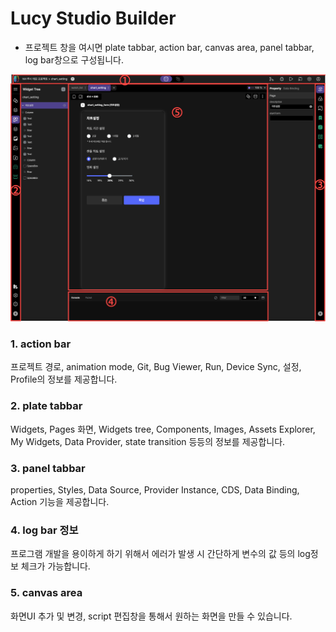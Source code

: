 # Lucy Studio Builder

* 프로젝트 창을 여시면 plate tabbar, action bar, canvas area, panel tabbar, log bar창으로 구성됩니다.


![](../assets/menu1.png)


### 1. action bar
프로젝트 경로, animation mode, Git, Bug Viewer, Run, Device Sync, 설정, Profile의 정보를 제공합니다.


### 2. plate tabbar
Widgets, Pages 화면, Widgets tree, Components, Images, Assets Explorer, My Widgets, Data Provider, state transition 등등의 정보를 제공합니다.


### 3. panel tabbar 
properties, Styles, Data Source, Provider Instance, CDS, Data Binding, Action 기능을 제공합니다.


### 4. log bar 정보
프로그램 개발을 용이하게 하기 위해서 에러가 발생 시 간단하게 변수의 값 등의 log정보 체크가 가능합니다.

### 5. canvas area
화면UI 추가 및 변경, script 편집창을 통해서 원하는 화면을 만들 수 있습니다.